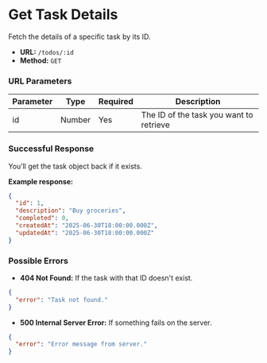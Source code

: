 # Get Task Details

Fetch the details of a specific task by its ID.

- **URL:** `/todos/:id`
- **Method:** `GET`

### URL Parameters

| Parameter | Type   | Required | Description                  |
|-----------|--------|----------|------------------------------|
| id        | Number | Yes      | The ID of the task you want to retrieve |

### Successful Response

You’ll get the task object back if it exists.

**Example response:**

```json
{
  "id": 1,
  "description": "Buy groceries",
  "completed": 0,
  "createdAt": "2025-06-30T18:00:00.000Z",
  "updatedAt": "2025-06-30T18:00:00.000Z"
}
```

### Possible Errors

- **404 Not Found:** If the task with that ID doesn't exist.

```json
{
  "error": "Task not found."
}
```

- **500 Internal Server Error:** If something fails on the server.

```json
{
  "error": "Error message from server."
}
```